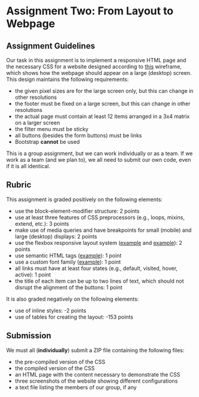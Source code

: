 # Assignment Two: From Layout to Webpage

## Assignment Guidelines

Our task in this assignment is to implement a responsive HTML page and the necessary CSS for a website designed 
according to [this](https://i.imgur.com/vkrBblL.png) wireframe, which shows how the webpage should appear on a large
(desktop) screen. This design maintains the following requirements:
- the given pixel sizes are for the large screen only, but this can change in other resolutions
- the footer must be fixed on a large screen, but this can change in other resolutions
- the actual page must contain at least 12 items arranged in a 3x4 matrix on a larger screen
- the filter menu must be sticky
- all buttons (besides the form buttons) must be links
- Bootstrap **cannot** be used

This is a group assignment, but we can work individually or as a team. If we work as a team (and we plan to), we all 
need to submit our own code, even if it is all identical.

## Rubric

This assignment is graded positively on the following elements:
- use the block-element-modifier structure: 2 points
- use at least three features of CSS preprocessors (e.g., loops, mixins, extend, etc.): 3 points
- make use of media queries and have breakpoints for small (mobile) and large (desktop) displays: 2 points
- use the flexbox responsive layout system ([example](https://youtu.be/DszpfHrY3bk) and [example](https://youtu.be/0l7VRxPzwzA)): 2 points
- use semantic HTML tags ([example](https://youtu.be/j5ZK_0jIxTI)): 1 point
- use a custom font family ([example](https://youtu.be/UnOto9a_X8Y)): 1 point
- all links must have at least four states (e.g., default, visited, hover, active): 1 point
- the title of each item can be up to two lines of text, which should not disrupt the alignment of the buttons: 1 point

It is also graded negatively on the following elements:
- use of inline styles: -2 points
- use of tables for creating the layout: -153 points

## Submission

We must all (**individually**) submit a ZIP file containing the following files:
- the pre-compiled version of the CSS
- the compiled version of the CSS
- an HTML page with the content necessary to demonstrate the CSS
- three screenshots of the website showing different configurations
- a text file listing the members of our group, if any